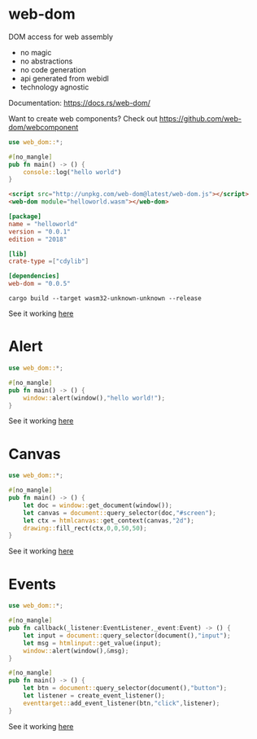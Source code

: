 # web-dom

DOM access for web assembly
* no magic
* no abstractions
* no code generation
* api generated from webidl
* technology agnostic

Documentation: https://docs.rs/web-dom/

Want to create web components? Check out https://github.com/web-dom/webcomponent

```rust
use web_dom::*;

#[no_mangle]
pub fn main() -> () {
    console::log("hello world")
}
```
```html
<script src="http://unpkg.com/web-dom@latest/web-dom.js"></script>
<web-dom module="helloworld.wasm"></web-dom>
```
```toml
[package]
name = "helloworld"
version = "0.0.1"
edition = "2018"

[lib]
crate-type =["cdylib"]

[dependencies]
web-dom = "0.0.5"
```
```console
cargo build --target wasm32-unknown-unknown --release
```

See it working [here](https://web-dom.github.io/web-dom/examples/helloworld/)

# Alert

```rust
use web_dom::*;

#[no_mangle]
pub fn main() -> () {
    window::alert(window(),"hello world!");
}
```

See it working [here](https://web-dom.github.io/web-dom/examples/alert/)

# Canvas

```rust
use web_dom::*;

#[no_mangle]
pub fn main() -> () {
    let doc = window::get_document(window());
    let canvas = document::query_selector(doc,"#screen");
    let ctx = htmlcanvas::get_context(canvas,"2d");
    drawing::fill_rect(ctx,0,0,50,50);
}
```

See it working [here](https://web-dom.github.io/web-dom/examples/canvas/)

# Events

```rust
use web_dom::*;

#[no_mangle]
pub fn callback(_listener:EventListener,_event:Event) -> () {
    let input = document::query_selector(document(),"input");
    let msg = htmlinput::get_value(input);
    window::alert(window(),&msg);
}

#[no_mangle]
pub fn main() -> () {
    let btn = document::query_selector(document(),"button");
    let listener = create_event_listener();
    eventtarget::add_event_listener(btn,"click",listener);
}
```

See it working [here](https://web-dom.github.io/web-dom/examples/events/)
